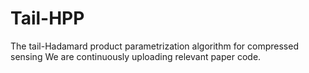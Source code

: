# Tail-HPP
The tail-Hadamard product parametrization algorithm for compressed sensing
We are continuously uploading relevant paper code.

